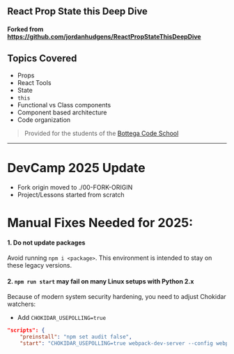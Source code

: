 ## React Prop State this Deep Dive
#### Forked from https://github.com/jordanhudgens/ReactPropStateThisDeepDive
## Topics Covered

- Props
- React Tools
- State
- `this`
- Functional vs Class components
- Component based architecture
- Code organization

> Provided for the students of the [Bottega Code School](https://bottega.tech/)
---
# DevCamp 2025 Update

- Fork origin moved to ./00-FORK-ORIGIN
- Project/Lessons started from scratch



# Manual Fixes Needed for 2025:

#### 1. Do not update packages
Avoid running `npm i <package>`. This environment is intended to stay on these legacy versions.

#### 2. `npm run start` may fail on many Linux setups with Python 2.x
Because of modern system security hardening, you need to adjust Chokidar watchers:
- Add `CHOKIDAR_USEPOLLING=true`

```json
"scripts": {
    "preinstall": "npm set audit false",
    "start": "CHOKIDAR_USEPOLLING=true webpack-dev-server --config webpack/dev.config.js --watch",